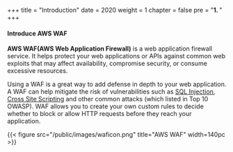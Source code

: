 +++
title = "Introduction"
date = 2020
weight = 1
chapter = false
pre = "<b>1. </b>"
+++

#### Introduce AWS WAF

**AWS WAF(AWS Web Application Firewall)** is a web application firewall service. It helps protect your web applications or APIs against common web exploits that may affect availability, compromise security, or consume excessive resources.

Using a WAF is a great way to add defense in depth to your web application. A WAF can help mitigate the risk of vulnerabilities such as [SQL Injection](https://owasp.org/www-community/attacks/SQL_Injection), [Cross Site Scripting](https://owasp.org/www-community/attacks/xss/) and other common attacks (which listed in Top 10 OWASP). WAF allows you to create your own custom rules to decide whether to block or allow HTTP requests before they reach your application.

{{< figure src="/public/images/waficon.png" title="AWS WAF" width=140pc >}}